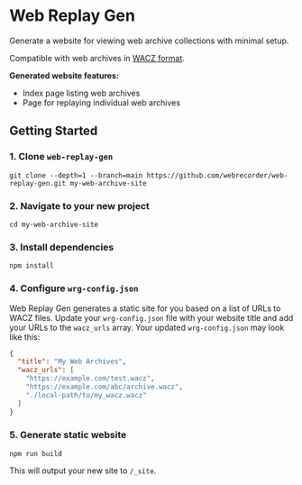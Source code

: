 # Web Replay Gen

Generate a website for viewing web archive collections with minimal setup.

Compatible with web archives in [WACZ format](https://specs.webrecorder.net/wacz/latest/).

**Generated website features:**

- Index page listing web archives
- Page for replaying individual web archives
  <!-- - Automatic sitemap generation -->
  <!-- - IPFS support -->

## Getting Started

### 1. Clone `web-replay-gen`

```
git clone --depth=1 --branch=main https://github.com/webrecorder/web-replay-gen.git my-web-archive-site
```

### 2. Navigate to your new project

```
cd my-web-archive-site
```

### 3. Install dependencies

```
npm install
```

### 4. Configure `wrg-config.json`

Web Replay Gen generates a static site for you based on a list of URLs to WACZ files. Update your `wrg-config.json` file with your website title and add your URLs to the `wacz_urls` array. Your updated `wrg-config.json` may look like this:

```json
{
  "title": "My Web Archives",
  "wacz_urls": [
    "https://example.com/test.wacz",
    "https://example.com/abc/archive.wacz",
    "./local-path/to/my_wacz.wacz"
  ]
}
```

<!-- URLs can be relative paths to WACZ files in your local filesystem or remote URLs to WACZ files hosted online. -->

### 5. Generate static website

```
npm run build
```

This will output your new site to `/_site`.
